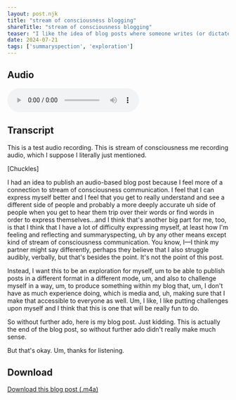 ```yaml
---
layout: post.njk
title: "stream of consciousness blogging"
shareTitle: "stream of consciousness blogging"
teaser: "I like the idea of blog posts where someone writes (or dictates) it in one sitting with few, if any, revisions."
date: 2024-07-21
tags: ['summaryspection', 'exploration']
---
```


## Audio

<audio controls>
  <source src="../../assets/stream-of-consciousness-blog-posts.m4a" />
  <p>
    Download <a href="../../assets/stream-of-consciousness-blog-posts.m4a" download="../../assets/stream-of-consciousness-blog-posts.m4a">Download this blog post (M4A)</a>
  </p>
</audio>

## Transcript

This is a test audio recording. This is stream of consciousness me recording audio, which I suppose I literally just mentioned. 

[Chuckles]

I had an idea to publish an audio-based blog post because I feel more of a connection to stream of consciousness communication. I feel that I can express myself better and I feel that you get to really understand and see a different side of people and probably a more deeply accurate uh side of people when you get to hear them trip over their words or find words in order to express themselves...and I think that's another big part for me, too, is that I think that I have a lot of difficulty expressing myself, at least how I'm feeling and reflecting and summaryspecting, uh by any other means except kind of stream of consciousness communication. You know, I—I think my partner might say differently, perhaps they believe that I also struggle audibly, verbally, but that's besides the point. It's not the point of this post. 

Instead, I want this to be an exploration for myself, um to be able to publish posts in a different format in a different mode, um, and also to challenge myself in a way, um, to produce something within my blog that, um, I don't have as much experience doing, which is media and, uh, making sure that I make that accessible to everyone as well. Um, I like, I like putting challenges upon myself and I think that this is one that will be really fun to do. 

So without further ado, here is my blog post. Just kidding. This is actually the end of the blog post, so without further ado didn't really make much sense. 

But that's okay. Um, thanks for listening.

## Download

<a href="../../assets/stream-of-consciousness-blog-posts.m4a" download="../../assets/stream-of-consciousness-blog-posts.m4a">Download this blog post (.m4a)</a>